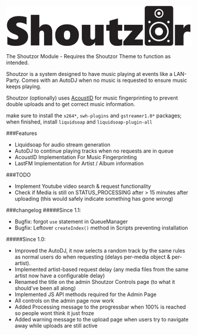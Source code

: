 ![Shoutzor-logo](./shoutzor-logo.png)

The Shoutzor Module - Requires the Shoutzor Theme to function as intended.

Shoutzor is a system designed to have music playing at events like a LAN-Party.
Comes with an AutoDJ when no music is requested to ensure music keeps playing.

Shoutzor (optionally) uses [AcoustID](https://acoustid.org/) for music fingerprinting to prevent double uploads and to get correct music information.<br />

make sure to install the `x264*`, `swh-plugins` and `gstreamer1.0*` packages;<br />
when finished, install `liquidsoap` and `liquidsoap-plugin-all`

###Features
- Liquidsoap for audio stream generation
- AutoDJ to continue playing tracks when no requests are in queue
- AcoustID Implementation For Music Fingerprinting
- LastFM Implementation for Artist / Album information

###TODO
- Implement Youtube video search & request functionality
- Check if Media is still on STATUS_PROCESSING after > 15 minutes after uploading (this would safely indicate something has gone wrong)

###changelog
#####Since 1.1:
- Bugfix: forgot `use` statement in QueueManager
- Bugfix: Leftover `createIndex()` method in Scripts preventing installation

#####Since 1.0:
- Improved the AutoDJ, it now selects a random track by the same rules as normal users do when requesting (delays per-media object & per-artist).
- Implemented artist-based request delay (any media files from the same artist now have a configurable delay)
- Renamed the title on the admin Shoutzor Controls page (to what it should've been all along)
- Implemented JS API methods required for the Admin Page
- All controls on the admin page now work
- Added Processing message to the progressbar when 100% is reached so people wont think it just froze
- Added warning message to the upload page when users try to navigate away while uploads are still active
